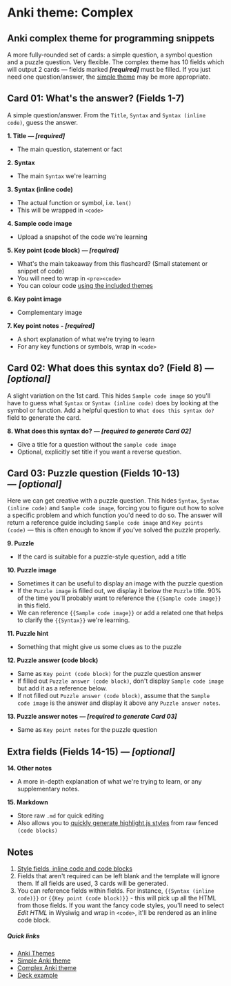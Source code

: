# Anki theme: Complex
## Anki complex theme for programming snippets

A more fully-rounded set of cards: a simple question, a symbol question and a puzzle question. Very flexible. The complex theme has 10 fields which will output 2 cards — fields marked ***[required]*** must be filled. If you just need one question/answer, the [simple theme](../simple/README.md) may be more appropriate.



## Card 01: What's the answer? (Fields 1-7)

A simple question/answer. From the `Title`, `Syntax` and `Syntax (inline code)`, guess the answer.

**1. Title** ***— [required]***

- The main question, statement or fact

**2. Syntax**

- The main `Syntax` we're learning

**3. Syntax (inline code)**

- The actual function or symbol, i.e. `len()`
- This will be wrapped in `<code>`

**4. Sample code image**

  - Upload a snapshot of the code we're learning

**5. Key point (code block)**  ***— [required]***

- What's the main takeaway from this flashcard? (Small statement or snippet of code)
- You will need to wrap in `<pre><code>`
- You can colour code [using the included themes](../styles/README.md)

**6. Key point image**

- Complementary image

**7. Key point notes** ***- [required]***

- A short explanation of what we're trying to learn
- For any key functions or symbols, wrap in `<code>`



## Card 02: What does this syntax do? (Field 8) *— [optional]*

A slight variation on the 1st card. This hides `Sample code image` so you'll have to guess what `Syntax` or `Syntax (inline code)` does by looking at the symbol or function. Add a helpful question to `What does this syntax do?` field to generate the card.

**8. What does this syntax do?** ***— [required to generate Card 02]***

- Give a title for a question without the `sample code image`
- Optional, explicitly set title if you want a reverse question.



## Card 03: Puzzle question (Fields 10-13) *— [optional]*

Here we can get creative with a puzzle question. This hides `Syntax`, `Syntax (inline code)` and `Sample code image`, forcing you to figure out how to solve a specific problem and which function you'd need to do so. The answer will return a reference guide including `Sample code image` and `Key points (code)` — this is often enough to know if you've solved the puzzle properly.

**9. Puzzle** 

- If the card is suitable for a puzzle-style question, add a title

**10. Puzzle image**

- Sometimes it can be useful to display an image with the puzzle question
- If the `Puzzle image` is filled out, we display it below the `Puzzle` title. 90% of the time you'll probably want to reference the `{{Sample code image}}` in this field.
- We can reference `{{Sample code image}}` or add a related one that helps to clarify the `{{Syntax}}` we're learning.

**11. Puzzle hint**

- Something that might give us some clues as to the puzzle

**12. Puzzle answer (code block)**

- Same as `Key point (code block)` for the puzzle question answer
- If filled out `Puzzle answer (code block)`, don't display `Sample code image` but add it as a reference below.
- If not filled out `Puzzle answer (code block)`, assume that the `Sample code image` is the answer and display it above any `Puzzle answer notes`.

**13. Puzzle answer notes** ***— [required to generate Card 03]***

- Same as `Key point notes` for the puzzle question



## Extra fields (Fields 14-15) *— [optional]*

**14. Other notes**

- A more in-depth explanation of what we're trying to learn, or any supplementary notes.

**15. Markdown**

- Store raw `.md` for quick editing
- Also allows you to [quickly generate highlight.js styles](../styles/README.md) from raw fenced `(code blocks)`




## Notes

1. [Style fields, inline code and code blocks](../styles/README.md)
2. Fields that aren't required can be left blank and the template will ignore them. If all fields are used, 3 cards will be generated.
3. You can reference fields within fields. For instance, `{{Syntax (inline code)}}` or `{{Key point (code block)}}` - this will pick up all the HTML from those fields. If you want the fancy code styles, you'll need to select *Edit HTML* in Wysiwig and wrap in `<code>`, it'll be rendered as an inline code block.


##### Quick links

- [Anki Themes](../../README.md)
- [Simple Anki theme](../simple/README.md)
- [Complex Anki theme](../complex/README.md)
- [Deck example](../../deck/README.md)
